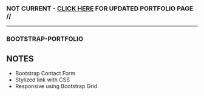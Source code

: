 ### NOT CURRENT - <a href="https://github.com/philiptd5000/my-portfolio">CLICK HERE</a> FOR UPDATED PORTFOLIO PAGE //

<hr>

### BOOTSTRAP-PORTFOLIO

## NOTES

* Bootstrap Contact Form
* Stylized link with CSS
* Responsive using Bootstrap Grid
